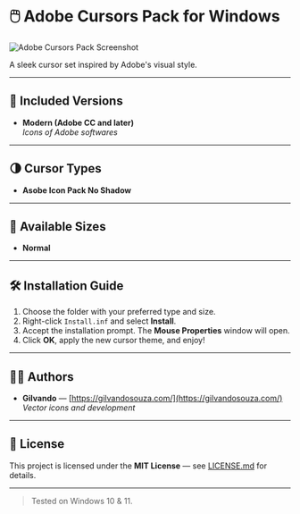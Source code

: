 # 🖱️ Adobe Cursors Pack for Windows

![Adobe Cursors Pack Screenshot](https://github.com/eugilvando/Adobe-cursors-for-Windows/screenshot.jpg)

A sleek cursor set inspired by Adobe's visual style.

---

## 🎨 Included Versions

- **Modern (Adobe CC and later)**  
  *Icons of Adobe softwares*


---

## 🌗 Cursor Types

- **Asobe Icon Pack No Shadow**

---

## 📏 Available Sizes

- **Normal**

---

## 🛠️ Installation Guide

1. Choose the folder with your preferred type and size.
2. Right-click `Install.inf` and select **Install**.
3. Accept the installation prompt. The **Mouse Properties** window will open.
4. Click **OK**, apply the new cursor theme, and enjoy!

---

## 👨‍💻 Authors

- **Gilvando** — [https://gilvandosouza.com/](https://gilvandosouza.com/)  
  *Vector icons and development*

---

## 📄 License

This project is licensed under the **MIT License** — see [LICENSE.md](https://rem.mit-license.org/) for details.

---

> Tested on Windows 10 & 11.
